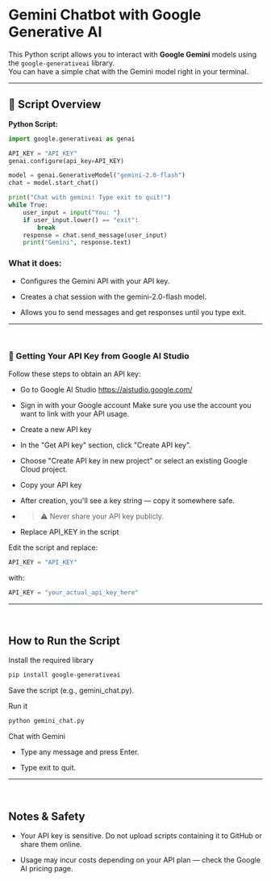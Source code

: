 # Gemini Chatbot with Google Generative AI

This Python script allows you to interact with **Google Gemini** models using the `google-generativeai` library.  
You can have a simple chat with the Gemini model right in your terminal.

---

## 📜 Script Overview

**Python Script:**
```python
import google.generativeai as genai

API_KEY = "API_KEY"
genai.configure(api_key=API_KEY)

model = genai.GenerativeModel("gemini-2.0-flash")
chat = model.start_chat()

print("Chat with gemini! Type exit to quit!")
while True:
    user_input = input("You: ")
    if user_input.lower() == "exit":
        break
    response = chat.send_message(user_input)
    print("Gemini", response.text)
```

### What it does:

- Configures the Gemini API with your API key.

- Creates a chat session with the gemini-2.0-flash model.

- Allows you to send messages and get responses until you type exit.

---

<br>

### 🔑 Getting Your API Key from Google AI Studio
Follow these steps to obtain an API key:

- Go to Google AI Studio
https://aistudio.google.com/

- Sign in with your Google account
Make sure you use the account you want to link with your API usage.

- Create a new API key

- In the "Get API key" section, click "Create API key".

- Choose "Create API key in new project" or select an existing Google Cloud project.

- Copy your API key

- After creation, you'll see a key string — copy it somewhere safe.
- > ⚠️ Never share your API key publicly.

- Replace API_KEY in the script

Edit the script and replace:
```python
API_KEY = "API_KEY"
```
with:
```python
API_KEY = "your_actual_api_key_here"
```

---

<br>

## How to Run the Script
Install the required library
```bash
pip install google-generativeai
```
Save the script (e.g., gemini_chat.py).

Run it

```bash
python gemini_chat.py
```

Chat with Gemini

- Type any message and press Enter.

- Type exit to quit.

---

<br>

## Notes & Safety
- Your API key is sensitive. Do not upload scripts containing it to GitHub or share them online.

- Usage may incur costs depending on your API plan — check the Google AI pricing page.

